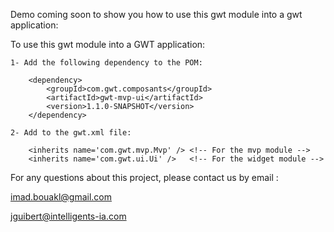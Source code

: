 

Demo coming soon to show you how to use this gwt module into a gwt application: 




To use this gwt module into a GWT application:


	1- Add the following dependency to the POM:	
		
		<dependency>
			<groupId>com.gwt.composants</groupId>
			<artifactId>gwt-mvp-ui</artifactId>
			<version>1.1.0-SNAPSHOT</version>
		</dependency>

	2- Add to the gwt.xml file:

		<inherits name='com.gwt.mvp.Mvp' /> <!-- For the mvp module -->
		<inherits name='com.gwt.ui.Ui' />   <!-- For the widget module -->


For any questions about this project, please contact us by email :

imad.bouakl@gmail.com

jguibert@intelligents-ia.com
